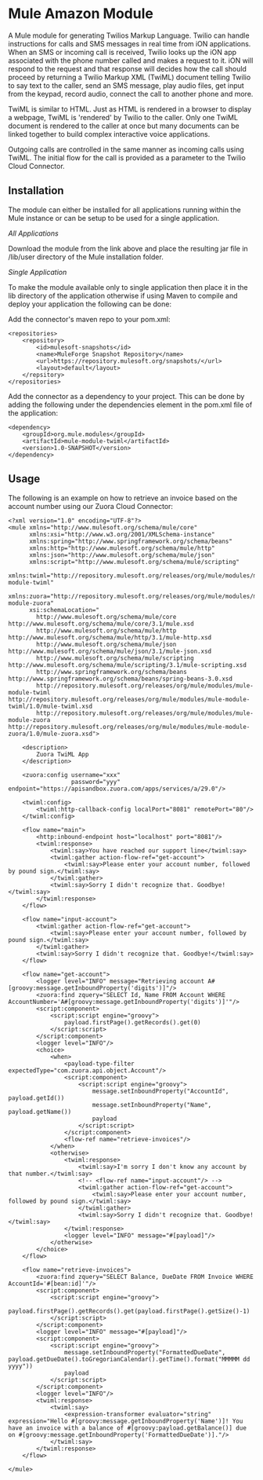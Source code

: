 Mule Amazon Module
=================

A Mule module for generating Twilios Markup Language. Twilio can handle instructions for calls and SMS messages in
real time from iON applications. When an SMS or incoming call is received, Twilio looks up the iON app associated
with the phone number called and makes a request to it. iON will respond to the request and that response will
decides how the call should proceed by returning a Twilio Markup XML (TwiML) document telling Twilio to say text
to the caller, send an SMS message, play audio files, get input from the keypad, record audio, connect the call
to another phone and more.

TwiML is similar to HTML. Just as HTML is rendered in a browser to display a webpage, TwiML is 'rendered' by Twilio
to the caller. Only one TwiML document is rendered to the caller at once but many documents can be linked together
to build complex interactive voice applications.

Outgoing calls are controlled in the same manner as incoming calls using TwiML. The initial flow for the call is
provided as a parameter to the Twilio Cloud Connector.

Installation
------------

The module can either be installed for all applications running within the Mule instance or can be setup to be used
for a single application.

*All Applications*

Download the module from the link above and place the resulting jar file in
/lib/user directory of the Mule installation folder.

*Single Application*

To make the module available only to single application then place it in the
lib directory of the application otherwise if using Maven to compile and deploy
your application the following can be done:

Add the connector's maven repo to your pom.xml:

    <repositories>
        <repository>
            <id>mulesoft-snapshots</id>
            <name>MuleForge Snapshot Repository</name>
            <url>https://repository.mulesoft.org/snapshots/</url>
            <layout>default</layout>
        </repsitory>
    </repositories>

Add the connector as a dependency to your project. This can be done by adding
the following under the dependencies element in the pom.xml file of the
application:

    <dependency>
        <groupId>org.mule.modules</groupId>
        <artifactId>mule-module-twiml</artifactId>
        <version>1.0-SNAPSHOT</version>
    </dependency>

Usage
-----

The following is an example on how to retrieve an invoice based on the account number using our Zuora Cloud Connector:

	<?xml version="1.0" encoding="UTF-8"?>
	<mule xmlns="http://www.mulesoft.org/schema/mule/core"
	      xmlns:xsi="http://www.w3.org/2001/XMLSchema-instance"
	      xmlns:spring="http://www.springframework.org/schema/beans"
	      xmlns:http="http://www.mulesoft.org/schema/mule/http"
	      xmlns:json="http://www.mulesoft.org/schema/mule/json"
	      xmlns:script="http://www.mulesoft.org/schema/mule/scripting"
	      xmlns:twiml="http://repository.mulesoft.org/releases/org/mule/modules/mule-module-twiml"
	      xmlns:zuora="http://repository.mulesoft.org/releases/org/mule/modules/mule-module-zuora"
	      xsi:schemaLocation="
	        http://www.mulesoft.org/schema/mule/core http://www.mulesoft.org/schema/mule/core/3.1/mule.xsd
	        http://www.mulesoft.org/schema/mule/http http://www.mulesoft.org/schema/mule/http/3.1/mule-http.xsd
	        http://www.mulesoft.org/schema/mule/json http://www.mulesoft.org/schema/mule/json/3.1/mule-json.xsd
	        http://www.mulesoft.org/schema/mule/scripting http://www.mulesoft.org/schema/mule/scripting/3.1/mule-scripting.xsd
	        http://www.springframework.org/schema/beans http://www.springframework.org/schema/beans/spring-beans-3.0.xsd
	        http://repository.mulesoft.org/releases/org/mule/modules/mule-module-twiml http://repository.mulesoft.org/releases/org/mule/modules/mule-module-twiml/1.0/mule-twiml.xsd
	        http://repository.mulesoft.org/releases/org/mule/modules/mule-module-zuora http://repository.mulesoft.org/releases/org/mule/modules/mule-module-zuora/1.0/mule-zuora.xsd">

	    <description>
	        Zuora TwiML App
	    </description>

	    <zuora:config username="xxx"
	                  password="yyy" endpoint="https://apisandbox.zuora.com/apps/services/a/29.0"/>

	    <twiml:config>
	        <twiml:http-callback-config localPort="8081" remotePort="80"/>
	    </twiml:config>

	    <flow name="main">
	        <http:inbound-endpoint host="localhost" port="8081"/>
	        <twiml:response>
	            <twiml:say>You have reached our support line</twiml:say>
	            <twiml:gather action-flow-ref="get-account">
	                <twiml:say>Please enter your account number, followed by pound sign.</twiml:say>
	            </twiml:gather>
	            <twiml:say>Sorry I didn't recognize that. Goodbye!</twiml:say>
	        </twiml:response>
	    </flow>

	    <flow name="input-account">
	        <twiml:gather action-flow-ref="get-account">
	            <twiml:say>Please enter your account number, followed by pound sign.</twiml:say>
	        </twiml:gather>
	        <twiml:say>Sorry I didn't recognize that. Goodbye!</twiml:say>
	    </flow>

	    <flow name="get-account">
	        <logger level="INFO" message="Retrieving account A#[groovy:message.getInboundProperty('digits')]"/>
	        <zuora:find zquery="SELECT Id, Name FROM Account WHERE AccountNumber='A#[groovy:message.getInboundProperty('digits')]'"/>
	        <script:component>
	            <script:script engine="groovy">
	                payload.firstPage().getRecords().get(0)
	            </script:script>
	        </script:component>
	        <logger level="INFO"/>
	        <choice>
	            <when>
	                <payload-type-filter expectedType="com.zuora.api.object.Account"/>
	                <script:component>
	                    <script:script engine="groovy">
	                        message.setInboundProperty("AccountId", payload.getId())
	                        message.setInboundProperty("Name", payload.getName())
	                        payload
	                    </script:script>
	                </script:component>
	                <flow-ref name="retrieve-invoices"/>
	            </when>
	            <otherwise>
	                <twiml:response>
	                    <twiml:say>I'm sorry I don't know any account by that number.</twiml:say>
	                    <!-- <flow-ref name="input-account"/> -->
	                    <twiml:gather action-flow-ref="get-account">
	                        <twiml:say>Please enter your account number, followed by pound sign.</twiml:say>
	                    </twiml:gather>
	                    <twiml:say>Sorry I didn't recognize that. Goodbye!</twiml:say>
	                </twiml:response>
	                <logger level="INFO" message="#[payload]"/>
	            </otherwise>
	        </choice>
	    </flow>

	    <flow name="retrieve-invoices">
	        <zuora:find zquery="SELECT Balance, DueDate FROM Invoice WHERE AccountId='#[bean:id]'"/>
	        <script:component>
	            <script:script engine="groovy">
	                payload.firstPage().getRecords().get(payload.firstPage().getSize()-1)
	            </script:script>
	        </script:component>
	        <logger level="INFO" message="#[payload]"/>
	        <script:component>
	            <script:script engine="groovy">
	                message.setInboundProperty("FormattedDueDate", payload.getDueDate().toGregorianCalendar().getTime().format("MMMMM dd yyyy"))
	                payload
	            </script:script>
	        </script:component>
	        <logger level="INFO"/>
	        <twiml:response>
	            <twiml:say>
	                <expression-transformer evaluator="string" expression="Hello #[groovy:message.getInboundProperty('Name')]! You have an invoice with a balance of #[groovy:payload.getBalance()] due on #[groovy:message.getInboundProperty('FormattedDueDate')]."/>
	            </twiml:say>
	        </twiml:response>
	    </flow>

	</mule>
